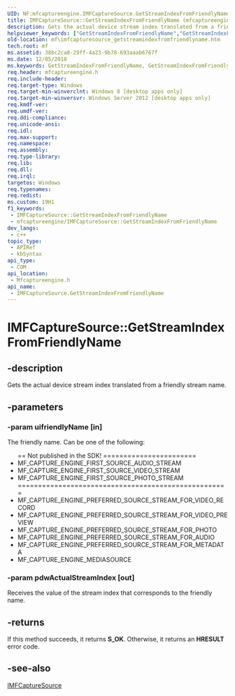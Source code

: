 ```yaml
---
UID: NF:mfcaptureengine.IMFCaptureSource.GetStreamIndexFromFriendlyName
title: IMFCaptureSource::GetStreamIndexFromFriendlyName (mfcaptureengine.h)
description: Gets the actual device stream index translated from a friendly stream name.
helpviewer_keywords: ["GetStreamIndexFromFriendlyName","GetStreamIndexFromFriendlyName method [Media Foundation]","GetStreamIndexFromFriendlyName method [Media Foundation]","IMFCaptureSource interface","IMFCaptureSource interface [Media Foundation]","GetStreamIndexFromFriendlyName method","IMFCaptureSource.GetStreamIndexFromFriendlyName","IMFCaptureSource::GetStreamIndexFromFriendlyName","mf.imfcapturesource_getstreamindexfromfriendlyname","mfcaptureengine/IMFCaptureSource::GetStreamIndexFromFriendlyName"]
old-location: mf\imfcapturesource_getstreamindexfromfriendlyname.htm
tech.root: mf
ms.assetid: 38bc2ca8-29ff-4a23-9b78-693aaab6767f
ms.date: 12/05/2018
ms.keywords: GetStreamIndexFromFriendlyName, GetStreamIndexFromFriendlyName method [Media Foundation], GetStreamIndexFromFriendlyName method [Media Foundation],IMFCaptureSource interface, IMFCaptureSource interface [Media Foundation],GetStreamIndexFromFriendlyName method, IMFCaptureSource.GetStreamIndexFromFriendlyName, IMFCaptureSource::GetStreamIndexFromFriendlyName, mf.imfcapturesource_getstreamindexfromfriendlyname, mfcaptureengine/IMFCaptureSource::GetStreamIndexFromFriendlyName
req.header: mfcaptureengine.h
req.include-header: 
req.target-type: Windows
req.target-min-winverclnt: Windows 8 [desktop apps only]
req.target-min-winversvr: Windows Server 2012 [desktop apps only]
req.kmdf-ver: 
req.umdf-ver: 
req.ddi-compliance: 
req.unicode-ansi: 
req.idl: 
req.max-support: 
req.namespace: 
req.assembly: 
req.type-library: 
req.lib: 
req.dll: 
req.irql: 
targetos: Windows
req.typenames: 
req.redist: 
ms.custom: 19H1
f1_keywords:
 - IMFCaptureSource::GetStreamIndexFromFriendlyName
 - mfcaptureengine/IMFCaptureSource::GetStreamIndexFromFriendlyName
dev_langs:
 - c++
topic_type:
 - APIRef
 - kbSyntax
api_type:
 - COM
api_location:
 - Mfcaptureengine.h
api_name:
 - IMFCaptureSource.GetStreamIndexFromFriendlyName
---
```


# IMFCaptureSource::GetStreamIndexFromFriendlyName


## -description

Gets the actual device stream index translated from a friendly stream name.

## -parameters

### -param uifriendlyName [in]

The friendly name.  Can be one of the following:

<ul>
== Not published in the SDK! =======================
<li>MF_CAPTURE_ENGINE_FIRST_SOURCE_AUDIO_STREAM</li> 
<li>MF_CAPTURE_ENGINE_FIRST_SOURCE_VIDEO_STREAM</li>
<li>MF_CAPTURE_ENGINE_FIRST_SOURCE_PHOTO_STREAM</li>
====================================================
 
<li>MF_CAPTURE_ENGINE_PREFERRED_SOURCE_STREAM_FOR_VIDEO_RECORD</li>
<li>MF_CAPTURE_ENGINE_PREFERRED_SOURCE_STREAM_FOR_VIDEO_PREVIEW</li>
<li>MF_CAPTURE_ENGINE_PREFERRED_SOURCE_STREAM_FOR_PHOTO</li>
<li>MF_CAPTURE_ENGINE_PREFERRED_SOURCE_STREAM_FOR_AUDIO</li> 
<li>MF_CAPTURE_ENGINE_PREFERRED_SOURCE_STREAM_FOR_METADATA</li>
<li>MF_CAPTURE_ENGINE_MEDIASOURCE</li> 
</ul>

### -param pdwActualStreamIndex [out]

Receives the value of the stream index that corresponds to the friendly name.

## -returns

If this method succeeds, it returns <b>S_OK</b>. Otherwise, it returns an <b>HRESULT</b> error code.

## -see-also

<a href="/windows/desktop/api/mfcaptureengine/nn-mfcaptureengine-imfcapturesource">IMFCaptureSource</a>

